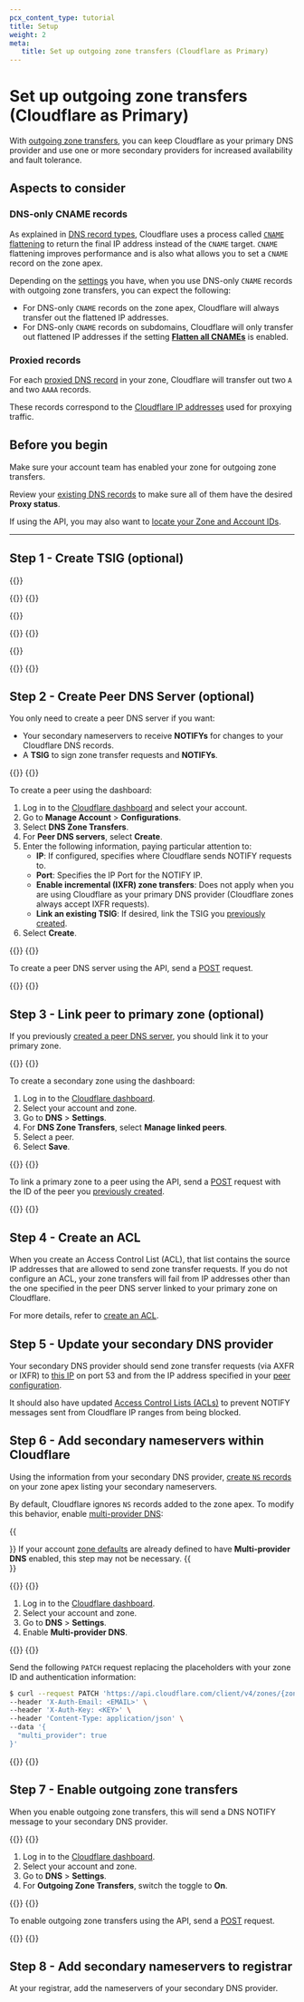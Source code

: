 ```yaml
---
pcx_content_type: tutorial
title: Setup
weight: 2
meta:
   title: Set up outgoing zone transfers (Cloudflare as Primary)
---
```


# Set up outgoing zone transfers (Cloudflare as Primary)

With [outgoing zone transfers](/dns/zone-setups/zone-transfers/cloudflare-as-primary/), you can keep Cloudflare as your primary DNS provider and use one or more secondary providers for increased availability and fault tolerance.

## Aspects to consider

### DNS-only CNAME records

As explained in [DNS record types](/dns/manage-dns-records/reference/dns-record-types/#cname), Cloudflare uses a process called [`CNAME` flattening](/dns/cname-flattening/) to return the final IP address instead of the `CNAME` target. `CNAME` flattening improves performance and is also what allows you to set a `CNAME` record on the zone apex.

Depending on the [settings](/dns/cname-flattening/set-up-cname-flattening/) you have, when you use DNS-only `CNAME` records with outgoing zone transfers, you can expect the following:

* For DNS-only `CNAME` records on the zone apex, Cloudflare will always transfer out the flattened IP addresses.
* For DNS-only `CNAME` records on subdomains, Cloudflare will only transfer out flattened IP addresses if the setting [**Flatten all CNAMEs**](/dns/cname-flattening/set-up-cname-flattening/#for-all-cname-records) is enabled.

### Proxied records

For each [proxied DNS record](/dns/manage-dns-records/reference/proxied-dns-records/) in your zone, Cloudflare will transfer out two `A` and two `AAAA` records.

These records correspond to the [Cloudflare IP addresses](https://www.cloudflare.com/ips) used for proxying traffic.

## Before you begin

Make sure your account team has enabled your zone for outgoing zone transfers.

Review your [existing DNS records](/dns/manage-dns-records/how-to/create-dns-records/) to make sure all of them have the desired **Proxy status**.

If using the API, you may also want to [locate your Zone and Account IDs](/fundamentals/setup/find-account-and-zone-ids/).

---

## Step 1 - Create TSIG (optional)

{{<render file="_tsig-definition.md">}}


{{<tabs labels="Dashboard | API">}}
{{<tab label="dashboard" no-code="true">}}

{{<render file="_tsig-create-dash.md">}}

{{</tab>}}
{{<tab label="api" no-code="true">}}

{{<render file="_tsig-create-api.md">}}

{{</tab>}}
{{</tabs>}}

## Step 2 - Create Peer DNS Server (optional)

You only need to create a peer DNS server if you want:

- Your secondary nameservers to receive **NOTIFYs**  for changes to your Cloudflare DNS records.
- A **TSIG** to sign zone transfer requests and **NOTIFYs**.


{{<tabs labels="Dashboard | API">}}
{{<tab label="dashboard" no-code="true">}}

To create a peer using the dashboard:

1. Log in to the [Cloudflare dashboard](https://dash.cloudflare.com/login) and select your account.
2. Go to **Manage Account** > **Configurations**.
3. Select **DNS Zone Transfers**.
4. For **Peer DNS servers**, select **Create**.
5. Enter the following information, paying particular attention to:
    - **IP**: If configured, specifies where Cloudflare sends NOTIFY requests to.
    - **Port**: Specifies the IP Port for the NOTIFY IP.
    - **Enable incremental (IXFR) zone transfers**: Does not apply when you are using Cloudflare as your primary DNS provider (Cloudflare zones always accept IXFR requests).
    - **Link an existing TSIG**: If desired, link the TSIG you [previously created](#step-1---create-tsig-optional).
6. Select **Create**.

{{</tab>}}
{{<tab label="api" no-code="true">}}

To create a peer DNS server using the API, send a [POST](/api/operations/secondary-dns-(-peer)-create-peer) request.

{{</tab>}}
{{</tabs>}}

## Step 3 - Link peer to primary zone (optional)

If you previously [created a peer DNS server](#step-2---create-peer-dns-server-optional), you should link it to your primary zone.


{{<tabs labels="Dashboard | API">}}
{{<tab label="dashboard" no-code="true">}}

To create a secondary zone using the dashboard:

1. Log in to the [Cloudflare dashboard](https://dash.cloudflare.com/login).
2. Select your account and zone.
3. Go to **DNS** > **Settings**.
4. For **DNS Zone Transfers**, select **Manage linked peers**.
5. Select a peer.
6. Select **Save**.

{{</tab>}}
{{<tab label="api" no-code="true">}}

To link a primary zone to a peer using the API, send a [POST](/api/operations/secondary-dns-(-primary-zone)-create-primary-zone-configuration) request with the ID of the peer you [previously created](#step-2---create-peer-dns-server-optional).

{{</tab>}}
{{</tabs>}}

## Step 4 - Create an ACL

When you create an Access Control List (ACL), that list contains the source IP addresses that are allowed to send zone transfer requests. If you do not configure an ACL, your zone transfers will fail from IP addresses other than the one specified in the peer DNS server linked to your primary zone on Cloudflare.

For more details, refer to [create an ACL](/dns/zone-setups/zone-transfers/access-control-lists/create-new-list/).

## Step 5 - Update your secondary DNS provider

Your secondary DNS provider should send zone transfer requests (via AXFR or IXFR) to [this IP](/dns/zone-setups/zone-transfers/access-control-lists/cloudflare-ip-addresses/#transfer-ip) on port 53 and from the IP address specified in your [peer configuration](#step-2---create-peer-dns-server-optional).

It should also have updated [Access Control Lists (ACLs)](/dns/zone-setups/zone-transfers/access-control-lists/cloudflare-ip-addresses/#allow-range) to prevent NOTIFY messages sent from Cloudflare IP ranges from being blocked.

## Step 6 - Add secondary nameservers within Cloudflare

Using the information from your secondary DNS provider, [create `NS` records](/dns/manage-dns-records/how-to/create-dns-records/#create-dns-records) on your zone apex listing your secondary nameservers.

By default, Cloudflare ignores `NS` records added to the zone apex. To modify this behavior, enable [multi-provider DNS](/dns/nameservers/nameserver-options/#multi-provider-dns):

{{<Aside type="note">}}
If your account [zone defaults](/dns/additional-options/dns-zone-defaults/) are already defined to have **Multi-provider DNS** enabled, this step may not be necessary.
{{</Aside>}}

{{<tabs labels="Dashboard | API">}}
{{<tab label="dashboard" no-code="true">}}

1. Log in to the [Cloudflare dashboard](https://dash.cloudflare.com/login).
2. Select your account and zone.
3. Go to **DNS** > **Settings**.
4. Enable **Multi-provider DNS**.

{{</tab>}}
{{<tab label="api" no-code="true">}}

Send the following `PATCH` request replacing the placeholders with your zone ID and authentication information:

```bash
$ curl --request PATCH 'https://api.cloudflare.com/client/v4/zones/{zone_id}/dns_settings' \
--header 'X-Auth-Email: <EMAIL>' \
--header 'X-Auth-Key: <KEY>' \
--header 'Content-Type: application/json' \
--data '{
  "multi_provider": true
}'
```

{{</tab>}}
{{</tabs>}}

## Step 7 - Enable outgoing zone transfers

When you enable outgoing zone transfers, this will send a DNS NOTIFY message to your secondary DNS provider.


{{<tabs labels="Dashboard | API">}}
{{<tab label="dashboard" no-code="true">}}

1. Log in to the [Cloudflare dashboard](https://dash.cloudflare.com/login).
2. Select your account and zone.
3. Go to **DNS** > **Settings**.
4. For **Outgoing Zone Transfers**, switch the toggle to **On**.

{{</tab>}}
{{<tab label="api" no-code="true">}}

To enable outgoing zone transfers using the API, send a [POST](/api/operations/secondary-dns-(-primary-zone)-enable-outgoing-zone-transfers) request.

{{</tab>}}
{{</tabs>}}

## Step 8 - Add secondary nameservers to registrar

At your registrar, add the nameservers of your secondary DNS provider.